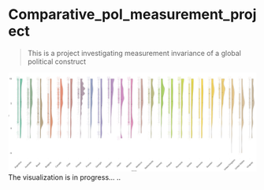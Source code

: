 # Comparative_pol_measurement_project

> This is a project investigating measurement invariance of a global political construct

![alt text](https://github.com/DavidykZhao/Comparative_pol_measurement_project/blob/master/Rain_plot/tax_rich.png "Sample pic1")
The visualization is in progress...
..
